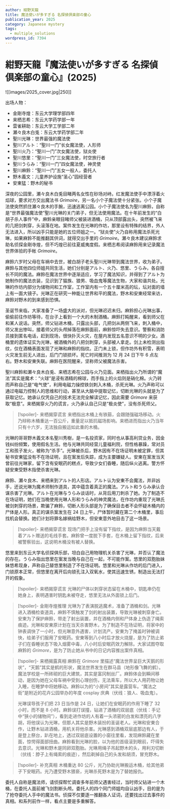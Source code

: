 ```yaml
---
author: 紺野天龍
title: 魔法使いが多すぎる 名探偵倶楽部の童心
publication_year: 2025
category: Japanese mystery
tags:
  - multiple_solutions
wordpress_id: 7394
---
```


# 紺野天龍『魔法使いが多すぎる 名探偵倶楽部の童心』(2025)

![[images/2025_cover.jpg|250]]

出场人物：
- 金剛寺煌：东云大学理学部四年
- 来栖志希：东云大学药学部一年
- 雲雀耕助：东云大学工学部二年
- 瀬々良木白兎：东云大学药学部二年
- 聖川光琳：世界最强的魔法使
- 聖川アルト：“聖川一门”长女魔法使，人形师
- 聖川火乃：“聖川一门”次女魔法使，狱炎使
- 聖川悠里：“聖川一门”三女魔法使，时空旅行者
- 聖川うらみ：“聖川一门”四女魔法使，神灵使
- 聖川麻鈴：“聖川一门”五女一般人，委托人
- 野木義文：儿童养护设施“圣心”园经营者
- 安東猛：野木的秘书

深夜的公园里，瀬々良木白兎目睹两名女性在砂场对峙。红发魔法使手中漂浮着火焰球，要求对方交出魔法书 <i>Grimoire</i>，另一名小个子魔法使十分紧张。小个子魔法使突然抓住瀬々良木的手腕，迅速逃离公园。小个子魔法使名为聖川麻鈴，自称是“世界最强魔法使”聖川光琳的关门弟子，但无法使用魔法。在十年前发生的“白胡子杀人事件”中，麻鈴亲眼目睹师父被装进酒桶，只从顶部露出头，突然被飞来的几把剑刺穿，头滚落在地。案件发生在光琳的作坊，那里设有特殊的结界，外人无法进入，所以凶手只能是她的五位师姐之一。“狱炎使”火乃自称用魔法杀死光琳，如果麻鈴不能推翻其供词，就得交出手里的 <i>Grimoire</i>。瀬々良木建议麻鈴求助名侦探金剛寺煌，但不巧煌已前往夏威夷度假。来栖志希阅读麻鈴用来记录魔法世界体验的手帐 <i>Grimoire</i>。

麻鈴六岁时父母在车祸中去世，被白胡子老头聖川光琳带到魔法世界，收为弟子。麻鈴与其他四位师姐共同生活，她们分别是アルト、火乃、悠里、うらみ，各自擅长不同的魔法。麻鈴在魔法世界中逐渐适应，学习了魔法知识，并得到了アルト为她制作的魔法衣装，见识到了猫族、狼男、吸血鬼等魔法生物，大家和谐共处。光琳的作坊内部分为储物间和工作室，工作室内有一个五十厘米高的坛，坛对面的墙上有一面大镜子。光琳正在研究一种能让世界和平的魔法，野木和安東经常来访，麻鈴对野木的到来感到恐惧。

圣诞节来临，大家准备了一场盛大的派对，但光琳迟迟未归。麻鈴担心光琳出事，偷偷前往作坊等待，在台子上看到一个大的木制酒桶。麻鈴打盹醒来，看到师父在和某人说话。突然，师父钻进木桶，只露出头部，几把剑从两侧飞来，刺入桶中，师父发出惨叫，接着师父的头颅掉落在麻鈴面前，麻鈴惊吓失去意识。警察和消防员接到匿名电话，赶到现场，很快扑灭火灾，在屋内发现五名意识不明的少女。酒桶里的遗体证实为光琳，被酒桶外的八把剑刺穿，头部被人拿走。剑上未检测出指纹，仅在酒桶表面发现了光琳和麻鈴的指纹。正门未上锁，但作坊外有积雪，表明火灾发生前无人进出，后门门锁损坏。死亡时间推测为 12 月 24 日下午 6 点左右。野木和安東失联。麻鈴在医院醒来，坚称师父被魔法杀害。

聖川麻鈴和瀬々良木白兎、来栖志希在公园与火乃见面。来栖指出火乃所谓的“魔法”其实是魔术：“火球”是浸有酒精的棉球，而手指上的火焰则是硝化棉。火乃转而声称自己是“电气使”，利用电磁力操控铁剑刺入木桶，杀死光琳。火乃声称可以通过电磁力控制人的思维和行动，甚至从大脑中提取记忆，切断光琳的头就是为了获取记忆。她承认仅凭自己的技术无法完全解读记忆，因此需要 <i>Grimore</i> 来获取“极意”。来栖揭穿火乃的谎言，火乃承认自己只是“极炎使”，没有杀死师父。

> [!spoiler]- 来栖揭穿谎言
> 来栖指出木桶上有铁箍，会跟随强磁场移动。火乃辩称木桶重达一百公斤，重量足以抵抗磁场影响。来栖进而指出火乃当年只有十六岁，无法独自搬运如此重的木桶。

光琳的哥哥野木義文本名聖川秀樹，是一名投资家，同时也从事高利贷业务，因金钱纠纷频繁，使用假名生活。他与光琳共同经营儿童福利院，但性格暴躁，常对员工和孩子发火，被称为“杀手”。光琳被杀后，野木因有不在场证明未被定罪，但其秘书安東猛没有不在场证明，且在案发后失踪，成为主要嫌疑人。安東在案发当天曾前往光琳家，留下含有安眠药的糕点，导致少女们昏睡，随后纵火逃离。警方怀疑安東受野木指使杀害光琳。

麻鈴、瀬々良木、来栖来到アルト的人形店。アルト认为安東不会魔法，并非凶手，还说光琳为魔术师制作道具，其中蕴含着真正的魔法。アルト和うらみ承认合谋杀害了光琳。アルト在光琳与うらみ谈话时，从背后用刀刺杀了她。为了制造不在场证明，她们在当晚使用光琳人形和うらみ的神灵魔法，在作坊内重现了光琳氏被剑刺穿的场景，欺骗了麻鈴，切断人形头部是为了确保目击者不会怀疑木桶内的尸体是人形。真正的谋杀案发生在 24 日上午，尸体暂时藏在第二个木桶里，事后找机会替换。她们计划将罪名嫁祸给野木，但安東意外地目击了这一场景。

> [!spoiler]- 来栖揭穿谎言
> 现场门把手上没有留下指纹，是因为麻鈴当天戴着アルト赠送的毛线手套。麻鈴曾一度脱下手套，在木桶上留下指纹，后来被警察验出，这说明木桶没有被人替换。

悠里来到东云大学名侦探俱乐部，坦白自己用物理机关杀害了光琳，并否认了魔法的存在。うらみ指出悠里在案发当晚与自己在一起，不可能作案。悠里的双胞胎妹妹悠希现身，声称自己替悠里制造了不在场证明。悠里和光琳从作坊的后门进入，门锁原本正常，但悠里在离开后向锁孔注入双氧水，使其迅速生锈，制造出无法打开的假象。

> [!spoiler]- 来栖揭穿谎言
> 光琳的尸体以刺穿状态留在木桶中，钥匙串仍在她身上，表明遇害时钥匙未被夺走，悠里无法从外面锁上后门。

> [!spoiler]- 金剛寺煌推理
> 光琳为了表演脱逃魔术，准备了酒桶和剑。光琳进入酒桶检查道具，麻鈴不慎触发了剑的射出装置，导致光琳被刺穿身亡。安東为了保护麻鈴，带走了射出装置，并在酒桶内侧和尸体身上伪造了绳索痕迹。光琳和安東原计划在当天杀害野木，为了制造不在场证明，将家中的钟表调快了一小时，但光琳意外遇害，计划流产。安東为了掩盖时钟被调快，给弟子们服用了安眠药。安東等到八小时后才放火烧屋，是为了防止弟子们在昏睡状态下吸入烟雾中毒，八小时后安眠药效力解除。大家试图夺取麻鈴的 <i>Grimore</i>，是为了防止她从书中的日记内容推出案件真相。

> [!spoiler]- 来栖揭露真相
> 麻鈴在 <i>Grimore</i> 里描述“魔法世界呈巨大天鹅的形状”，“天鹅”其实是鹤的形状，魔法世界发生在群马县（地形像飞舞的鹤）。魔法学校是一所砖砌的巨大建筑，其实是富冈制丝厂。麻鈴体会到瞬间移动，是因为她在父母车祸中受到心理创伤，无法乘车，所以大人用药物让她入睡，在睡梦中将她移动。麻鈴以为的“小房间”其实是露营车。“魔法之街”是附近的花卉公园举办的年度 cosplay 庆典（伏线：狼人、吸血鬼）。
> 
> 光琳误导孩子们把 23 日当作是 24 日，让她们在安眠药的作用下睡了 32 小时，而不是 8 小时。麻鈴误打误撞，钻进了酒桶的双层底（伏线：手记中“狭小的储物间”），看到走进作坊的人有着一头浓密的白发和漂亮的八字胡，将他误认为光琳，但那人其实是野木装扮的圣诞老人。光琳和安東合作，让野木钻进酒桶，用机关将他杀害。光琳感到酒桶双层底那边有人，于是登上祭台，趴在地上，透过双层底设置的小窗往里看，发现麻鈴藏在里面，惊愕得面部扭曲。麻鈴看到光琳的脸，以为他的首级滚到眼前，吓得失去意识。光琳和野木是同卵双胞胎。光琳用绳子吊起野木的头，用利刃切断（伏线：脖子上有绳索的痕迹），然后剃掉自己的头发和胡须，冒充野木。

> [!spoiler]- 补充真相
> 木桶重达 80 公斤，光乃协助光琳搬运木桶，给其他弟子下安眠药。光乃遭受野木猥亵，光琳杀死野木是为了替她报仇。

委托人自称是魔法师，请侦探帮忙调查多年前师父遇害经过，当时师父钻进一个木桶，在委托人面前被飞剑割断头颅。委托人的四个同门师姐均自认凶手，目的是为了抢夺委托人手中的魔法书。侦探不仅要逐一推翻各人证词，还要找出过去事件的真相。和系列前作一样，看点主要是多重解答。